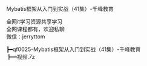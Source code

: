 Mybatis框架从入门到实战（41集）-千峰教育

全网it学习资源共享学习<br>全网课程都有，欢迎私聊<br>微信：jerryttom<br>

┣━qf0025-Mybatis框架从入门到实战（41集）-千峰教育<br> ┣━视频.7z